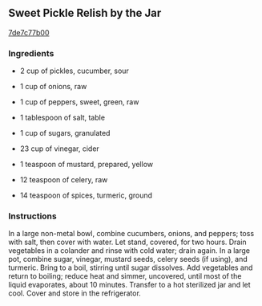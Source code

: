 ## Sweet Pickle Relish by the Jar

[7de7c77b00](http://www.food.com/recipe/sweet-pickle-relish-by-the-jar-508150)

### Ingredients

 - 2 cup of pickles, cucumber, sour

 - 1 cup of onions, raw

 - 1 cup of peppers, sweet, green, raw

 - 1 tablespoon of salt, table

 - 1 cup of sugars, granulated

 - 23 cup of vinegar, cider

 - 1 teaspoon of mustard, prepared, yellow

 - 12 teaspoon of celery, raw

 - 14 teaspoon of spices, turmeric, ground

### Instructions

In a large non-metal bowl, combine cucumbers, onions, and peppers; toss with salt, then cover with water. Let stand, covered, for two hours. Drain vegetables in a colander and rinse with cold water; drain again. In a large pot, combine sugar, vinegar, mustard seeds, celery seeds (if using), and turmeric. Bring to a boil, stirring until sugar dissolves. Add vegetables and return to boiling; reduce heat and simmer, uncovered, until most of the liquid evaporates, about 10 minutes. Transfer to a hot sterilized jar and let cool. Cover and store in the refrigerator.